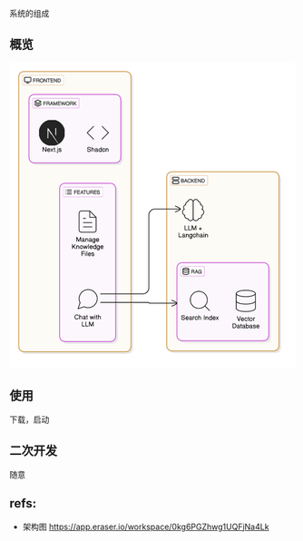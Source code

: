 系统的组成

## 概览

![arch](./docs/arch.svg) 

## 使用

下载，启动

## 二次开发

随意

## refs:

- 架构图 https://app.eraser.io/workspace/0kg6PGZhwg1UQFjNa4Lk